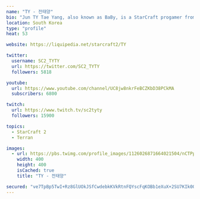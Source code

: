```yaml
---
name: "TY - 전태양"
bio: "Jun TY Tae Yang, also known as BaBy, is a StarCraft progamer from South Korea who is currently playing for Afreeca Freecs. He played his first StarCraft II official match during the hybrid 2011-2012 Proleague Season 2."
location: South Korea
type: "profile"
heat: 53

website: https://liquipedia.net/starcraft2/TY

twitter:
  username: SC2_TYTY
  url: https://twitter.com/SC2_TYTY
  followers: 5818

youtube:
  url: https://www.youtube.com/channel/UC8jw8nkrFeBCZKbD38PCkMA
  subscribers: 6800

twitch:
  url: https://www.twitch.tv/sc2tyty
  followers: 15900

topics:
  - StarCraft 2
  - Terran

images:
  - url: https://pbs.twimg.com/profile_images/1126026871664021504/nCTPpjuN_400x400.png
    width: 400
    height: 400
    isCached: true
    title: "TY - 전태양"

secured: "ve7TpBp5TwI+Rz8GlUOkJSfCwdebkKVkRtnFQYscFqKOBb1eXuX+2SU7KIk0O9c449CafwTD8Hw2HnXzAV9TJ7H5hPJj75oMdqT5O88ZfTCUzmNPe1rU1WYSCm3od65SSPj0TiWmQJBWk8erLViSlP3zBUInmsfhGlcn51MNdyJ2wpjuJzmqyDw5ucBFralTxl/2O8MxIMUs5vc2P/NlGznCoYJ2G7juB5tIA9UU9MeWwpGGG49c4DweZZcfG1cRPaoME4iCLUGSKipMWXbnbZCsjY2TJ1vIwTPUSjkoBtXGsgmYYUlxIKaJVPm24n6HNH3K8eXszP77g1mYJo9ly/fIlR3Rg/Vgv5F1y+Dk3CKuAOQB2J5Z2MoxTgPluNaiwagt11f+7hwm5YAJn6gVbP6GrIMJIXCVvI74Lxm1xMQ=;3nM7f/zWKmjNyhe81OxX3Q=="
---
```


